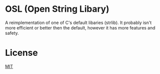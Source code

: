 # OSL (Open String Libary)

A reimplementation of one of C's default libaries (strlib).
It probably isn't more efficient or better then the default, however
it has more features and safety.

# License
[MIT](https://github.com/rsdmddd/open-str-lib/blob/main/LICENSE)
